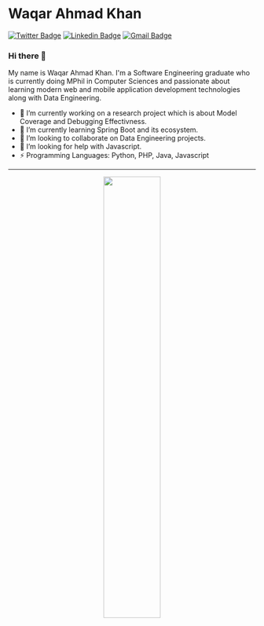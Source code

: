<!-- 👋  Hi, I’m Waqar Ahmad Khan @bhali16  
👀  I’m interested in Web Development, Data and Security and recently worked with Testing Frameworks and find it very interesting  
🌱  I’m currently working with Python and Java   -->
<!-- 💞️  I’m looking to collaborate on Machine Learning and Social Network Analysis   -->



# Waqar Ahmad Khan
[![Twitter Badge](https://img.shields.io/badge/-@thewaqarism-1ca0f1?style=flat-square&labelColor=1ca0f1&logo=twitter&logoColor=white&link=https://twitter.com/thewaqarism)](https://twitter.com/thewaqarism) 
[![Linkedin Badge](https://img.shields.io/badge/-bhali16-blue?style=flat-square&logo=Linkedin&logoColor=white&link=https://www.linkedin.com/in/bhali16/)](https://www.linkedin.com/in/bhali16/) 
[![Gmail Badge](https://img.shields.io/badge/-wakhan@cs.qau.edu.pk-c14438?style=flat-square&logo=Gmail&logoColor=white&link=mailto:wakhan@cs.qau.edu.pk)](mailto:wakhan@cs.qau.edu.pk)


### Hi there 👋
My name is Waqar Ahmad Khan. I'm a Software Engineering graduate who is currently doing MPhil in Computer Sciences and passionate about learning modern web and mobile application development technologies along with Data Engineering.

- 🔭 I’m currently working on a research project which is about Model Coverage and Debugging Effectivness.
- 🌱 I’m currently learning Spring Boot and its ecosystem.
- 👯 I’m looking to collaborate on Data Engineering projects.
- 🤔 I’m looking for help with Javascript.
- ⚡ Programming Languages: Python, PHP, Java, Javascript

<!-- <p align="center">
  <a href="http://twitter.com/bhali16">
    <img src="https://img.shields.io/twitter/follow/thewaqarism?label=Twitter&logo=twitter&style=for-the-badge" />
  </a>
</p>
 -->
---
<p align="center">
    <img width="48%" src="https://github-readme-streak-stats.herokuapp.com/?user=bhali16&hide_border=true" />
</center>
